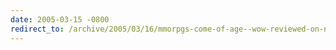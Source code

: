 ```yaml
---
date: 2005-03-15 -0800
redirect_to: /archive/2005/03/16/mmorpgs-come-of-age--wow-reviewed-on-npr.aspx/
---
```

